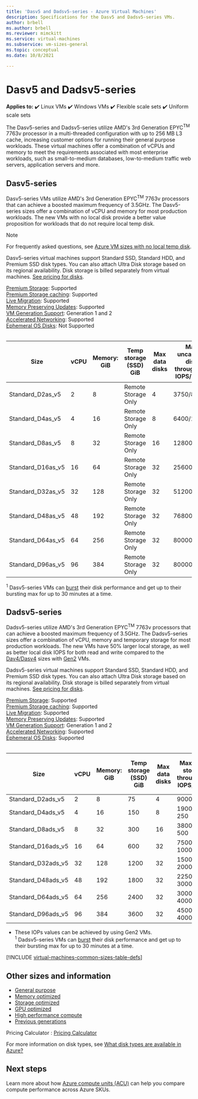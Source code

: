 ```yaml
---
title: 'Dasv5 and Dadsv5-series - Azure Virtual Machines'
description: Specifications for the Dasv5 and Dadsv5-series VMs. 
author: brbell 
ms.author: brbell
ms.reviewer: mimckitt
ms.service: virtual-machines
ms.subservice: vm-sizes-general
ms.topic: conceptual
ms.date: 10/8/2021

---
```


# Dasv5 and Dadsv5-series

**Applies to:** :heavy_check_mark: Linux VMs :heavy_check_mark: Windows VMs :heavy_check_mark: Flexible scale sets :heavy_check_mark: Uniform scale sets

The Dasv5-series and Dadsv5-series utilize AMD's 3rd Generation EPYC<sup>TM</sup> 7763v processor in a multi-threaded configuration with up to 256 MB L3 cache, increasing customer options for running their general purpose workloads. These virtual machines offer a combination of vCPUs and memory to meet the requirements associated with most enterprise workloads, such as small-to-medium databases, low-to-medium traffic web servers, application servers and more.

## Dasv5-series

Dasv5-series VMs utilize AMD's 3rd Generation EPYC<sup>TM</sup> 7763v processors that can achieve a boosted maximum frequency of 3.5GHz. The Dasv5-series sizes offer a combination of vCPU and memory for most production workloads. The new VMs with no local disk provide a better value proposition for workloads that do not require local temp disk.

> [!NOTE]
> For frequently asked questions, see [Azure VM sizes with no local temp disk](azure-vms-no-temp-disk.yml).

Dasv5-series virtual machines support Standard SSD, Standard HDD, and Premium SSD disk types. You can also attach Ultra Disk storage based on its regional availability. Disk storage is billed separately from virtual machines. [See pricing for disks](https://azure.microsoft.com/pricing/details/managed-disks/).

[Premium Storage](premium-storage-performance.md): Supported <br>
[Premium Storage caching](premium-storage-performance.md): Supported <br>
[Live Migration](maintenance-and-updates.md): Supported <br>
[Memory Preserving Updates](maintenance-and-updates.md): Supported <br>
[VM Generation Support](generation-2.md): Generation 1 and 2 <br>
[Accelerated Networking](../virtual-network/create-vm-accelerated-networking-cli.md): Supported <br>
[Ephemeral OS Disks](ephemeral-os-disks.md): Not Supported <br><br>

| Size | vCPU | Memory: GiB | Temp storage (SSD) GiB | Max data disks | Max uncached disk throughput: IOPS/MBps | Max burst uncached disk throughput: IOPS/MBps<sup>1</sup> | Max NICs | Max network bandwidth (Mbps) |
|---|---|---|---|---|---|---|---|---|
| Standard_D2as_v5  | 2  | 8   | Remote Storage Only | 4  | 3750/82    | 10000/600   | 2 | 12500  |
| Standard_D4as_v5  | 4  | 16  | Remote Storage Only | 8  | 6400/144   | 20000/600   | 2 | 12500  |
| Standard_D8as_v5  | 8  | 32  | Remote Storage Only | 16 | 12800/200  | 20000/600   | 4 | 12500  |
| Standard_D16as_v5 | 16 | 64  | Remote Storage Only | 32 | 25600/384  | 40000/800   | 8 | 12500 |
| Standard_D32as_v5 | 32 | 128 | Remote Storage Only | 32 | 51200/768  | 80000/1600  | 8 | 16000 |
| Standard_D48as_v5 | 48 | 192 | Remote Storage Only | 32 | 76800/1152 | 80000/2000  | 8 | 24000 |
| Standard_D64as_v5 | 64 | 256 | Remote Storage Only | 32 | 80000/1200 | 80000/2000  | 8 | 32000 |
| Standard_D96as_v5 | 96 | 384 | Remote Storage Only | 32 | 80000/1600 | 80000/2000  | 8 | 40000 |


<sup>1</sup> Dasv5-series VMs can [burst](disk-bursting.md) their disk performance and get up to their bursting max for up to 30 minutes at a time.


## Dadsv5-series

Dadsv5-series utilize AMD's 3rd Generation EPYC<sup>TM</sup> 7763v processors that can achieve a boosted maximum frequency of 3.5GHz. The Dadsv5-series sizes offer a combination of vCPU, memory and temporary storage for most production workloads. The new VMs have 50% larger local storage, as well as better local disk IOPS for both read and write compared to the [Dav4/Dasv4](dav4-dasv4-series.md) sizes with [Gen2](generation-2.md) VMs.

Dadsv5-series virtual machines support Standard SSD, Standard HDD, and Premium SSD disk types. You can also attach Ultra Disk storage based on its regional availability. Disk storage is billed separately from virtual machines. [See pricing for disks](https://azure.microsoft.com/pricing/details/managed-disks/).


[Premium Storage](premium-storage-performance.md): Supported <br>
[Premium Storage caching](premium-storage-performance.md): Supported <br>
[Live Migration](maintenance-and-updates.md): Supported <br>
[Memory Preserving Updates](maintenance-and-updates.md): Supported <br>
[VM Generation Support](generation-2.md): Generation 1 and 2 <br>
[Accelerated Networking](../virtual-network/create-vm-accelerated-networking-cli.md): Supported <br>
[Ephemeral OS Disks](ephemeral-os-disks.md): Supported <br><br>

| Size | vCPU | Memory: GiB | Temp storage (SSD) GiB | Max data disks | Max temp storage throughput: IOPS/MBps | Max uncached disk throughput: IOPS/MBps | Max burst uncached disk throughput: IOPS/MBps<sup>1</sup> | Max NICs | Max network bandwidth (Mbps) |
|---|---|---|---|---|---|---|---|---|---|
| Standard_D2ads_v5  | 2  | 8   | 75   | 4  | 9000 / 125    | 3750/82    | 10000/600  | 2 | 12500  |
| Standard_D4ads_v5  | 4  | 16  | 150  | 8  | 19000 / 250   | 6400/144   | 20000/600  | 2 | 12500  |
| Standard_D8ads_v5  | 8  | 32  | 300  | 16 | 38000 / 500   | 12800/200  | 20000/600  | 4 | 12500  |
| Standard_D16ads_v5 | 16 | 64  | 600  | 32 | 75000 / 1000  | 25600/384  | 40000/800  | 8 | 12500 |
| Standard_D32ads_v5 | 32 | 128 | 1200 | 32 | 150000 / 2000 | 51200/768  | 80000/1000 | 8 | 16000 |
| Standard_D48ads_v5 | 48 | 192 | 1800 | 32 | 225000 / 3000 | 76800/1152 | 80000/2000 | 8 | 24000 |
| Standard_D64ads_v5 | 64 | 256 | 2400 | 32 | 300000 / 4000 | 80000/1200 | 80000/2000 | 8 | 32000 |
| Standard_D96ads_v5 | 96 | 384 | 3600 | 32 | 450000 / 4000 | 80000/1600 | 80000/2000 | 8 | 40000 |

* These IOPs values can be achieved by using Gen2 VMs.<br>
<sup>1</sup> Dadsv5-series VMs can [burst](disk-bursting.md) their disk performance and get up to their bursting max for up to 30 minutes at a time.


[!INCLUDE [virtual-machines-common-sizes-table-defs](../../includes/virtual-machines-common-sizes-table-defs.md)]

## Other sizes and information

- [General purpose](sizes-general.md)
- [Memory optimized](sizes-memory.md)
- [Storage optimized](sizes-storage.md)
- [GPU optimized](sizes-gpu.md)
- [High performance compute](sizes-hpc.md)
- [Previous generations](sizes-previous-gen.md)

Pricing Calculator : [Pricing Calculator](https://azure.microsoft.com/pricing/calculator/)

For more information on disk types, see [What disk types are available in Azure?](disks-types.md)

## Next steps

Learn more about how [Azure compute units (ACU)](acu.md) can help you compare compute performance across Azure SKUs.
